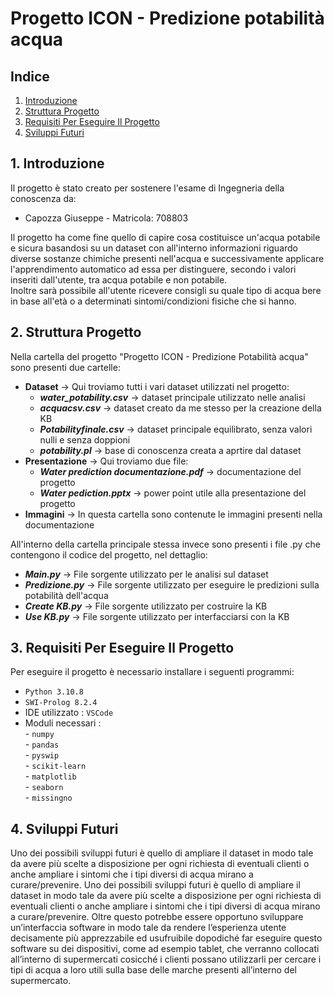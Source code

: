 # Progetto ICON - Predizione potabilità acqua

## Indice

1. [Introduzione](#1-introduzione)
2. [Struttura Progetto](#2-struttura-progetto)
3. [Requisiti Per Eseguire Il Progetto](#3-requisiti-per-eseguire-il-progetto)
4. [Sviluppi Futuri](#4-sviluppi-futuri)

## 1. Introduzione

Il progetto  è stato creato per sostenere l'esame di Ingegneria della conoscenza da:  
- Capozza Giuseppe - Matricola: 708803  

Il progetto ha come fine quello di capire cosa costituisce un'acqua potabile e sicura basandosi su un dataset con all'interno informazioni riguardo diverse sostanze chimiche presenti nell'acqua e successivamente applicare l'apprendimento automatico ad essa per distinguere, secondo i valori inseriti dall'utente, tra acqua potabile e non potabile.  
Inoltre sarà possibile all'utente ricevere consigli su quale tipo di acqua bere in base all'età o a determinati sintomi/condizioni fisiche che si hanno.

## 2. Struttura Progetto

Nella cartella del progetto "Progetto ICON - Predizione Potabilità acqua" sono presenti due cartelle:
  - **Dataset** -> Qui troviamo tutti i vari dataset utilizzati nel progetto:  
    - ***water_potability.csv*** -> dataset principale utilizzato nelle analisi  
    - ***acquacsv.csv*** -> dataset creato da me stesso per la creazione della KB  
    - ***Potabilityfinale.csv*** -> dataset principale equilibrato, senza valori nulli e senza doppioni  
    - ***potability.pl*** -> base di conoscenza creata a aprtire dal dataset  
  - **Presentazione** -> Qui troviamo due file:  
    - ***Water prediction documentazione.pdf*** -> documentazione del progetto  
    - ***Water pediction.pptx*** -> power point utile alla presentazione del progetto  
  - **Immagini** -> In questa cartella sono contenute le immagini presenti nella documentazione  
  
All'interno della cartella principale stessa invece sono presenti i file .py che contengono il codice del progetto, nel dettaglio:  
  - ***Main.py*** -> File sorgente utilizzato per le analisi sul dataset  
  - ***Predizione.py*** -> File sorgente utilizzato per eseguire le predizioni sulla potabilità dell'acqua  
  - ***Create KB.py*** -> File sorgente utilizzato per costruire la KB  
  - ***Use KB.py*** -> File sorgente utilizzato per interfacciarsi con la KB  

## 3. Requisiti Per Eseguire Il Progetto

Per eseguire il progetto è necessario installare i seguenti programmi:

- `Python 3.10.8`
- `SWI-Prolog 8.2.4`
- IDE utilizzato : `VSCode`
- Moduli necessari :  
                     - `numpy`  
                     - `pandas`  
                     - `pyswip`  
                     - `scikit-learn`  
                     - `matplotlib`  
                     - `seaborn`  
                     - `missingno`  

## 4. Sviluppi Futuri

Uno dei possibili sviluppi futuri è quello di ampliare il dataset in modo tale da avere più scelte a disposizione per ogni richiesta di eventuali clienti o anche ampliare i sintomi che i tipi diversi di acqua mirano a curare/prevenire.
Uno dei possibili sviluppi futuri è quello di ampliare il dataset in modo tale da avere più scelte a disposizione per ogni richiesta di eventuali clienti o anche ampliare i sintomi che i tipi diversi di acqua mirano a curare/prevenire.
Oltre questo potrebbe essere opportuno sviluppare un’interfaccia software in modo tale da rendere l’esperienza utente decisamente più apprezzabile ed usufruibile dopodiché far eseguire questo software su dei dispositivi, come ad esempio tablet, che verranno collocati all’interno di supermercati cosicché i clienti possano utilizzarli per cercare i tipi di acqua a loro utili sulla base delle marche presenti all’interno del supermercato.
